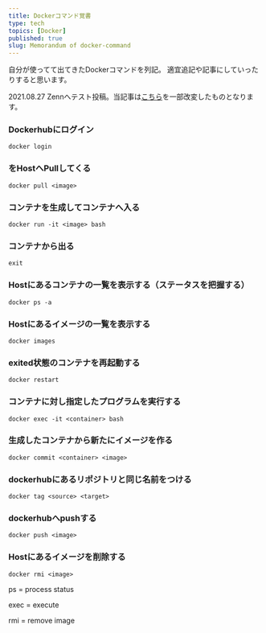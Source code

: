```yaml
---
title: Dockerコマンド覚書
type: tech
topics: [Docker]
published: true
slug: Memorandum of docker-command
---
```


自分が使ってて出てきたDockerコマンドを列記。
適宜追記や記事にしていったりすると思います。

2021.08.27 Zennへテスト投稿。当記事は[こちら](https://qiita.com/Lyme_sun/items/9c3ad968a704c3268c88)を一部改変したものとなります。

### Dockerhubにログイン
```
docker login
```

### <image>をHostへPullしてくる
```
docker pull <image>
```

### コンテナを生成してコンテナへ入る
```
docker run -it <image> bash
```

### コンテナから出る
```
exit
```

### Hostにあるコンテナの一覧を表示する（ステータスを把握する）
```
docker ps -a
```

### Hostにあるイメージの一覧を表示する
```
docker images
```

### exited状態のコンテナを再起動する
```
docker restart
```

### コンテナに対し指定したプログラムを実行する
```
docker exec -it <container> bash
```

### 生成したコンテナから新たにイメージを作る
```
docker commit <container> <image>
```

### dockerhubにあるリポジトリと同じ名前をつける
```
docker tag <source> <target>
```

### dockerhubへpushする
```
docker push <image>
```

### Hostにあるイメージを削除する
```
docker rmi <image>
```

ps = process status

exec = execute

rmi = remove image
